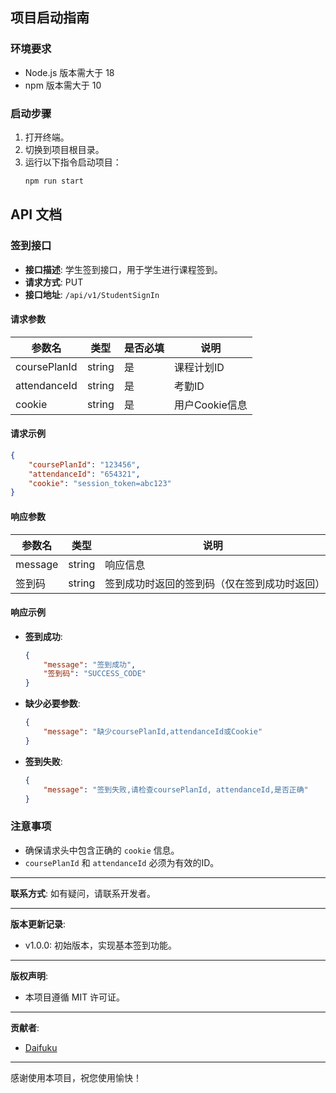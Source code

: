 ## 项目启动指南

### 环境要求
- Node.js 版本需大于 18
- npm 版本需大于 10

### 启动步骤
1. 打开终端。
2. 切换到项目根目录。
3. 运行以下指令启动项目：
   ```bash
   npm run start
   ```

## API 文档

### 签到接口

- **接口描述**: 学生签到接口，用于学生进行课程签到。
- **请求方式**: PUT
- **接口地址**: `/api/v1/StudentSignIn`

#### 请求参数

| 参数名        | 类型   | 是否必填 | 说明                |
|---------------|--------|----------|---------------------|
| coursePlanId  | string | 是       | 课程计划ID          |
| attendanceId  | string | 是       | 考勤ID              |
| cookie        | string | 是       | 用户Cookie信息      |

#### 请求示例

```json
{
    "coursePlanId": "123456",
    "attendanceId": "654321",
    "cookie": "session_token=abc123"
}
```

#### 响应参数

| 参数名  | 类型   | 说明                                       |
|---------|--------|--------------------------------------------|
| message | string | 响应信息                                   |
| 签到码  | string | 签到成功时返回的签到码（仅在签到成功时返回） |

#### 响应示例

- **签到成功**:
  ```json
  {
      "message": "签到成功",
      "签到码": "SUCCESS_CODE"
  }
  ```

- **缺少必要参数**:
  ```json
  {
      "message": "缺少coursePlanId,attendanceId或Cookie"
  }
  ```


- **签到失败**:
  ```json
  {
      "message": "签到失败,请检查coursePlanId, attendanceId,是否正确"
  }
  ```

### 注意事项
- 确保请求头中包含正确的 `cookie` 信息。
- `coursePlanId` 和 `attendanceId` 必须为有效的ID。

---

**联系方式**: 如有疑问，请联系开发者。

---

**版本更新记录**:
- v1.0.0: 初始版本，实现基本签到功能。

---

**版权声明**:
- 本项目遵循 MIT 许可证。

---

**贡献者**:
- [Daifuku](开发者链接)

---

感谢使用本项目，祝您使用愉快！